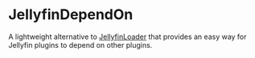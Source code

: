 # JellyfinDependOn

A lightweight alternative to [JellyfinLoader](https://github.com/stenlan/JellyfinLoader/) that provides an easy way for Jellyfin plugins to depend on other plugins.
